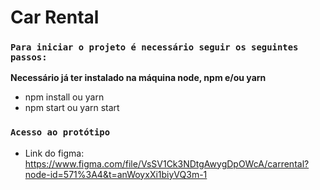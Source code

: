 # Car Rental

### `Para iniciar o projeto é necessário seguir os seguintes passos:`

**Necessário já ter instalado na máquina node, npm e/ou yarn**

- npm install ou yarn
- npm start ou yarn start

### `Acesso ao protótipo`

- Link do figma: https://www.figma.com/file/VsSV1Ck3NDtgAwygDpOWcA/carrental?node-id=571%3A4&t=anWoyxXi1biyVQ3m-1
